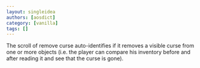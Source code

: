 ```yaml
---
layout: singleidea
authors: [aosdict]
category: [vanilla]
tags: []
---
```

The scroll of remove curse auto-identifies if it removes a visible curse from one or more objects (i.e. the player can compare his inventory before and after reading it and see that the curse is gone).
